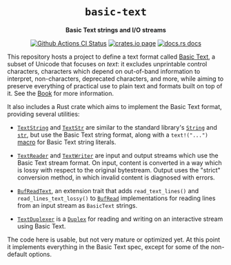 <div align="center">
  <h1><code>basic-text</code></h1>

  <p>
    <strong>Basic Text strings and I/O streams</strong>
  </p>

  <p>
    <a href="https://github.com/sunfishcode/basic-text/actions?query=workflow%3ACI"><img src="https://github.com/sunfishcode/basic-text/workflows/CI/badge.svg" alt="Github Actions CI Status" /></a>
    <a href="https://crates.io/crates/basic-text"><img src="https://img.shields.io/crates/v/basic-text.svg" alt="crates.io page" /></a>
    <a href="https://docs.rs/basic-text"><img src="https://docs.rs/basic-text/badge.svg" alt="docs.rs docs" /></a>
  </p>
</div>

This repository hosts a project to define a text format called [Basic Text], a
subset of Unicode that focuses on *text*: it excludes unprintable control
characters, characters which depend on out-of-band information to interpret,
non-characters, deprecated characters, and more, while aiming to preserve
everything of practical use to plain text and formats built on top of it. See
the [Book] for more information.

It also includes a Rust crate which aims to implement the Basic Text format,
providing several utilities:

 - [`TextString`] and [`TextStr`] are similar to the standard library's [`String`]
   and [`str`], but use the Basic Text string format, along with a `text!("...")`
   [macro] for Basic Text string literals.

 - [`TextReader`] and [`TextWriter`] are input and output streams which use the
   Basic Text stream format. On input, content is converted in a way which is
   lossy with respect to the original bytestream. Output uses the "strict"
   conversion method, in which invalid content is diagnosed with errors.

 - [`BufReadText`], an extension trait that adds `read_text_lines()` and
   `read_lines_text_lossy()` to [`BufRead`] implementations for reading lines
   from an input stream as `BasicText` strings.

 - [`TextDuplexer`] is a [`Duplex`] for reading and writing on an interactive
   stream using Basic Text.

The code here is usable, but not very mature or optimized yet. At this point it
implements everything in the Basic Text spec, except for some of the non-default
options.

[`TextString`]: https://docs.rs/basic-text/latest/basic_text/struct.TextString.html
[`TextStr`]: https://docs.rs/basic-text/latest/basic_text/struct.TextStr.html
[`TextReader`]: https://docs.rs/basic-text/latest/basic_text/struct.TextReader.html
[`TextWriter`]: https://docs.rs/basic-text/latest/basic_text/struct.TextWriter.html
[`TextDuplexer`]: https://docs.rs/basic-text/latest/basic_text/struct.TextDuplexer.html
[`BufReadText`]: https://docs.rs/basic-text/latest/basic_text/trait.BufReadText.html
[macro]: https://docs.rs/basic-text/latest/basic_text/macro.text.html
[`str`]: https://doc.rust-lang.org/std/primitive.str.html
[`String`]: https://doc.rust-lang.org/std/string/struct.String.html
[`BufRead`]: https://doc.rust-lang.org/std/io/trait.BufRead.html
[`Duplex`]: https://docs.rs/duplex/latest/duplex/trait.Duplex.html
[Basic Text]: docs/BasicText.md
[Book]: https://basic-text.sunfishcode.online
